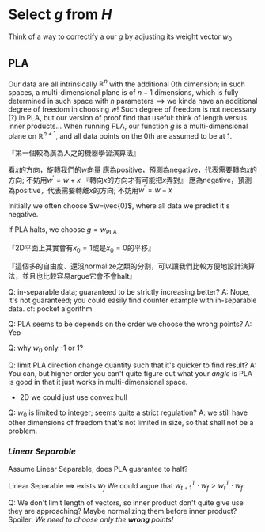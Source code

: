 # Select $g$ from $H$

Think of a way to correctify a our $g$ by adjusting its weight vector $w_0$

## PLA

Our data are all intrinsically $\mathbb{R}^n$ with the additional $0\text{th}$ dimension; in such spaces, a multi-dimensional plane is of $n-1$ dimensions, which is fully determined in such space with $n$ parameters $\implies$ we kinda have an additional degree of freedom in choosing $w$!
Such degree of freedom is not necessary (?) in PLA, but our version of proof find that useful: think of length versus inner products...
When running PLA, our function $g$ is a multi-dimensional plane on $\mathbb{R}^{n+1}$, and all data points on the $0\text{th}$ are assumed to be at $1$.

『第一個較為廣為人之的機器學習演算法』

看$x$的方向，旋轉我們的$w$向量
應為positive，預測為negative，代表需要轉向$x$的方向; 不妨用$w^{'}=w+x$
『轉向$x$的方向才有可能把$x$弄對』
應為negative，預測為positive，代表需要轉離$x$的方向; 不妨用$w^{'}=w-x$

Initially we often choose $w=\vec{0}$, where all data we predict it's negative.

If PLA halts, we choose $g = w_\text{PLA}$

『2D平面上其實會有$x_0 = 1$或是$x_0 = 0$的平移』

『這個多的自由度、還沒normalize之類的分割，可以讓我們比較方便地設計演算法，並且也比較容易argue它會不會halt』

Q: in-separable data; guaranteed to be strictly increasing better?
A: Nope, it's not guaranteed; you could easily find counter example with in-separable data.
   cf: pocket algorithm

Q: PLA seems to be depends on the order we choose the wrong points?
A: Yep

Q: why $w_0$ only -1 or 1?

Q: limit PLA direction change quantity such that it's quicker to find result?
A: You can, but higher order you can't quite figure out what your *angle* is
   PLA is good in that it just works in multi-dimensional space.
   - 2D we could just use convex hull

Q: $w_0$ is limited to integer; seems quite a strict regulation?
A: we still have other dimensions of freedom that's not limited in size, so that shall not be a problem.

### *Linear Separable*

Assume Linear Separable, does PLA guarantee to halt?

Linear Separable $\implies$ exists $w_f$
We could argue that $w_{t+1}^{T} \cdot w_f > w_{t}^{T} \cdot w_f$

Q: We don't limit length of vectors, so inner product don't quite give use they are approaching? Maybe normalizing them before inner product?
Spoiler: *We need to choose only the __wrong__ points!*